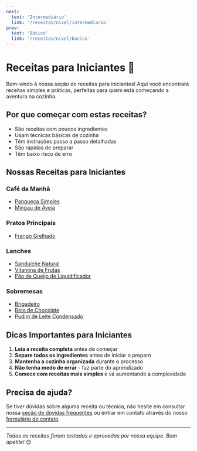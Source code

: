 ```yaml
---
next:
  text: 'Intermediário'
  link: '/receitas/nivel/intermediario'
prev:
  text: 'Básico'
  link: '/receitas/nivel/basico'
---
```


# Receitas para Iniciantes 🥄

Bem-vindo à nossa seção de receitas para iniciantes! Aqui você encontrará receitas simples e práticas, perfeitas para quem está começando a aventura na cozinha.

## Por que começar com estas receitas?
- São receitas com poucos ingredientes
- Usam técnicas básicas de cozinha
- Têm instruções passo a passo detalhadas
- São rápidas de preparar
- Têm baixo risco de erro

## Nossas Receitas para Iniciantes

### Café da Manhã
- [Panqueca Simples](/receitas/cafe-da-manha/panqueca)
- [Mingau de Aveia](/receitas/cafe-da-manha/mingau-de-aveia)

### Pratos Principais
- [Frango Grelhado](/receitas/pratos-principais/frango-grelhado)

### Lanches
- [Sanduíche Natural](/receitas/lanches/sanduiche-natural)
- [Vitamina de Frutas](/receitas/lanches/vitamina-frutas)
- [Pão de Queijo de Liquidificador](/receitas/lanches/pao-de-queijo-liquidificador)

### Sobremesas
- [Brigadeiro](/receitas/sobremesas/brigadeiro)
- [Bolo de Chocolate](/receitas/sobremesas/bolo-chocolate)
- [Pudim de Leite Condensado](/receitas/sobremesas/pudim-leite-condensado)

## Dicas Importantes para Iniciantes

1. **Leia a receita completa** antes de começar
2. **Separe todos os ingredientes** antes de iniciar o preparo
3. **Mantenha a cozinha organizada** durante o processo
4. **Não tenha medo de errar** - faz parte do aprendizado
5. **Comece com receitas mais simples** e vá aumentando a complexidade

## Precisa de ajuda?
Se tiver dúvidas sobre alguma receita ou técnica, não hesite em consultar nossa [seção de dúvidas frequentes](/duvidas-frequentes) ou entrar em contato através do nosso [formulário de contato](/contato).

---

*Todas as receitas foram testadas e aprovadas por nossa equipe. Bom apetite!* 😊
